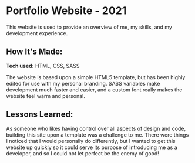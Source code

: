 # Portfolio Website - 2021
This website is used to provide an overview of me, my skills, and my development experience.

## How It's Made:

**Tech used:** HTML, CSS, SASS

The website is based upon a simple HTML5 template, but has been highly edited for use with my personal branding. SASS variables make development much faster and easier, and a custom font really makes the website feel warm and personal.

## Lessons Learned:

As someone who likes having control over all aspects of design and code, building this site upon a template was a challenge to me. There were things I noticed that I would personally do differently, but I wanted to get this website up quickly so it could serve its purpose of introducing me as a developer, and so I could not let perfect be the enemy of good! 
